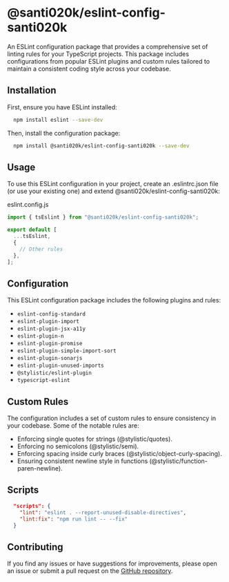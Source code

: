 # @santi020k/eslint-config-santi020k

An ESLint configuration package that provides a comprehensive set of linting rules for your TypeScript projects. This package includes configurations from popular ESLint plugins and custom rules tailored to maintain a consistent coding style across your codebase.

## Installation

First, ensure you have ESLint installed:

```bash
  npm install eslint --save-dev
```

Then, install the configuration package:

```bash
  npm install @santi020k/eslint-config-santi020k --save-dev
```

## Usage

To use this ESLint configuration in your project, create an .eslintrc.json file (or use your existing one) and extend @santi020k/eslint-config-santi020k:

eslint.config.js

```js
import { tsEslint } from "@santi020k/eslint-config-santi020k";

export default [
  ...tsEslint,
  {
    // Other rules
  },
];
```

## Configuration

This ESLint configuration package includes the following plugins and rules:

- `eslint-config-standard`
- `eslint-plugin-import`
- `eslint-plugin-jsx-a11y`
- `eslint-plugin-n`
- `eslint-plugin-promise`
- `eslint-plugin-simple-import-sort`
- `eslint-plugin-sonarjs`
- `eslint-plugin-unused-imports`
- `@stylistic/eslint-plugin`
- `typescript-eslint`

## Custom Rules

The configuration includes a set of custom rules to ensure consistency in your codebase. Some of the notable rules are:

- Enforcing single quotes for strings (@stylistic/quotes).
- Enforcing no semicolons (@stylistic/semi).
- Enforcing spacing inside curly braces (@stylistic/object-curly-spacing).
- Ensuring consistent newline style in functions (@stylistic/function-paren-newline).

## Scripts

```json
  "scripts": {
    "lint": "eslint . --report-unused-disable-directives",
    "lint:fix": "npm run lint -- --fix"
  }
```

## Contributing

If you find any issues or have suggestions for improvements, please open an issue or submit a pull request on the [GitHub repository](https://github.com/santi020k/eslint-config-santi020k).
